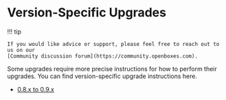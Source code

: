 # Version-Specific Upgrades

!!! tip

    If you would like advice or support, please feel free to reach out to us on our
    [Community discussion forum](https://community.openboxes.com).

Some upgrades require more precise instructions for how to perform their upgrades. You can find version-specific
upgrade instructions here.

* [0.8.x to 0.9.x](08x-to-09x/introduction.md)
